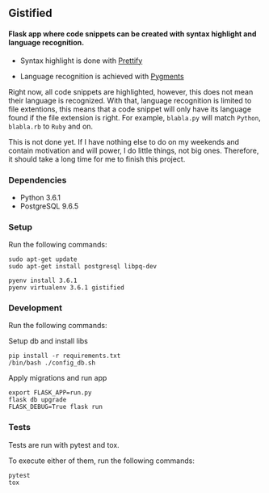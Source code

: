 ## Gistified

#### Flask app where code snippets can be created with syntax highlight and language recognition.

- Syntax highlight is done with [Prettify](https://github.com/google/code-prettify)

- Language recognition is achieved with [Pygments](http://pygments.org/)


Right now, all code snippets are highlighted, however, this does not mean their language is recognized. With that, language recognition is limited to file extentions, this means that a code snippet will only have its language found if the file extension is right. For example, `blabla.py` will match `Python`, `blabla.rb` to `Ruby` and on.

This is not done yet. If I have nothing else to do on my weekends and contain motivation and will power, I do little things, not big ones. Therefore, it should take a long time for me to finish this project.

### Dependencies

- Python 3.6.1
- PostgreSQL 9.6.5

### Setup

Run the following commands:

```
sudo apt-get update
sudo apt-get install postgresql libpq-dev

pyenv install 3.6.1
pyenv virtualenv 3.6.1 gistified
```

### Development

Run the following commands:

Setup db and install libs

```
pip install -r requirements.txt
/bin/bash ./config_db.sh
```

Apply migrations and run app

```
export FLASK_APP=run.py
flask db upgrade
FLASK_DEBUG=True flask run
```

### Tests

Tests are run with pytest and tox.

To execute either of them, run the following commands:

```
pytest
tox
```

